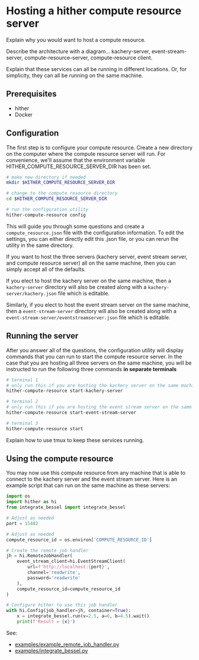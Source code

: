# Hosting a hither compute resource server

Explain why you would want to host a compute resource.

Describe the architecture with a diagram... kachery-server, event-stream-server, compute-resource-server, compute-resource client.

Explain that these services can all be running in different locations. Or, for simplicity, they can all be running on the same machine.

## Prerequisites

* hither
* Docker

## Configuration

The first step is to configure your compute resource. Create a new directory on the computer where the compute resource server will run. For convenience, we'll assume that the environment variable HITHER_COMPUTE_RESOURCE_SERVER_DIR has been set.

```bash
# make new directory if needed
mkdir $HITHER_COMPUTE_RESOURCE_SERVER_DIR

# change to the compute resource directory
cd $HITHER_COMPUTE_RESOURCE_SERVER_DIR

# run the configuration utility
hither-compute-resource config
```

This will guide you through some questions and create a `compute_resource.json` file with the configuration information. To edit the settings, you can either directly edit this .json file, or you can rerun the utility in the same directory.

If you want to host the three servers (kachery server, event stream server, and compute resource server) all on the same machine, then you can simply accept all of the defaults.

If you elect to host the kachery server on the same machine, then a `kachery-server` directory will also be created along with a `kachery-server/kachery.json` file which is editable.

Similarly, if you elect to host the event stream server on the same machine, then a `event-stream-server` directory will also be created along with a `event-stream-server/eventstreamserver.json` file which is editable.

## Running the server

After you answer all of the questions, the configuration utility will display commands that you can run to start the compute resource server. In the case that you are hosting all three servers on the same machine, you will be instructed to run the following three commands **in separate terminals**

```bash
# terminal 1
# only run this if you are hosting the kachery server on the same machine
hither-compute-resource start-kachery-server
```

```bash
# terminal 2
# only run this if you are hosting the event stream server on the same machine
hither-compute-resource start-event-stream-server
```

```bash
# terminal 3
hither-compute-resource start
```

Explain how to use tmux to keep these services running.

## Using the compute resource

You may now use this compute resource from any machine that is able to connect to the kachery server and the event stream server. Here is an example script that can run on the same machine as these servers:

```python
import os
import hither as hi
from integrate_bessel import integrate_bessel

# Adjust as needed
port = 15402

# Adjust as needed
compute_resource_id = os.environ['COMPUTE_RESOURCE_ID']

# Create the remote job handler
jh = hi.RemoteJobHandler(
    event_stream_client=hi.EventStreamClient(
        url=f'http://localhost:{port}',
        channel='readwrite',
        password='readwrite'
    ),
    compute_resource_id=compute_resource_id
)

# Configure hither to use this job handler
with hi.Config(job_handler=jh, container=True):
    x = integrate_bessel.run(v=2.5, a=0, b=4.5).wait()
    print(f'Result = {x}')
```

See:
* [examples/example_remote_job_handler.py](../examples/example_remote_job_handler.py)
* [examples/integrate_bessel.py](../examples/integrate_bessel.py)

